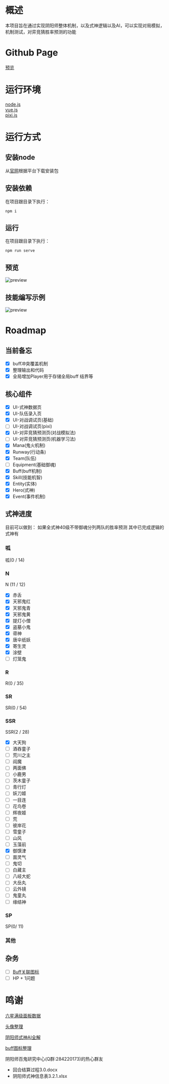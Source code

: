 # 概述

本项目旨在通过实现阴阳师整体机制，以及式神逻辑以及AI，可以实现对局模拟，机制测试，对弈竞猜胜率预测的功能

# Github Page

[预览](https://anzerwall.github.io/)

# 运行环境

[node.js](https://nodejs.org)  
[vue.js](https://vuejs.org)  
[pixi.js](https://www.pixijs.com/)  

# 运行方式

## 安装node

从[官网](https://nodejs.org)根据平台下载安装包
## 安装依赖
在项目跟目录下执行：
```shell
npm i
```
## 运行
在项目跟目录下执行：
```shell
npm run serve
```
## 预览

![preview](./public/preview.png)

## 技能编写示例

![preview](./public/carbon.png)
# Roadmap

## 当前备忘

- [x] buff冲突覆盖机制
- [x] 整理输出和代码
- [x] 全局增加Player用于存储全局buff 结界等

## 核心组件
- [x] UI-式神数据页
- [x] UI-队伍录入页
- [x] UI-对战调试页(基础)
- [ ] UI-对战调试页(pixi)
- [x] UI-对弈竞猜预测页(对战模拟法)
- [ ] UI-对弈竞猜预测页(机器学习法)
- [x] Mana(鬼火机制) 
- [x] Runway(行动条)  
- [x] Team(队伍) 
- [ ] Equipment(基础御魂) 
- [x] Buff(buff机制) 
- [x] Skill(技能机智) 
- [x] Entity(实体) 
- [x] Hero(式神) 
- [x] Event(事件机制) 

## 式神进度

目前可以做到：
如果全式神40级不带御魂分列两队的胜率预测
其中已完成逻辑的式神有

### 呱
呱(0 / 14)

### N
N (11 / 12)
- [x] 赤舌
- [x] 天邪鬼红
- [x] 天邪鬼青
- [x] 天邪鬼黄
- [x] 提灯小僧
- [x] 盗墓小鬼
- [x] 帚神
- [x] 唐伞纸妖
- [x] 寄生灵
- [x] 涂壁
- [ ] 灯笼鬼

### R
R(0 / 35)

### SR
SR(0 / 54)

### SSR
SSR(2 / 28)
- [x] 大天狗
- [ ] 酒吞童子
- [ ] 荒川之主
- [ ] 阎魔
- [ ] 两面佛
- [ ] 小鹿男
- [ ] 茨木童子
- [ ] 青行灯
- [ ] 妖刀姬
- [ ] 一目连
- [ ] 花鸟卷
- [ ] 辉夜姬
- [ ] 荒
- [ ] 彼岸花
- [ ] 雪童子
- [ ] 山风
- [ ] 玉藻前
- [x] 御馔津
- [ ] 面灵气
- [ ] 鬼切
- [ ] 白藏主
- [ ] 八岐大蛇
- [ ] 大岳丸
- [ ] 云外镜
- [ ] 鬼童丸
- [ ] 缘结神

### SP
SP(0/ 11)

### 其他


## 杂务

- [ ] [Buff关联图标](https://bbs.nga.cn/read.php?tid=14455689&rand=14)
- [ ]  HP + 1问题 

# 鸣谢

[六星满级面板数据](https://nga.178.com/read.php?tid=14788831)

[头像整理](https://bbs.nga.cn/read.php?tid=19007353)

[阴阳师式神AI全解](https://bbs.nga.cn/read.php?tid=16541728) 

[buff图标整理](https://bbs.nga.cn/read.php?tid=14455689)

阴阳师百鬼研究中心(Q群:284220173)的热心群友 
- 回合结算过程3.0.docx
- 阴阳师式神信息表3.2.1.xlsx
